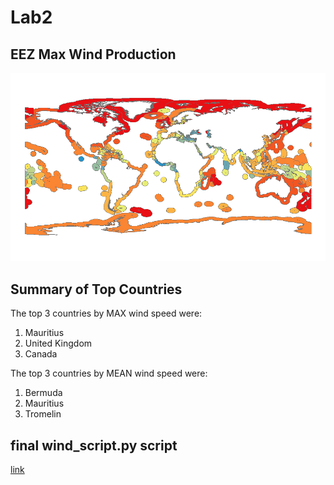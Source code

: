 # Lab2

## EEZ Max Wind Production

![alt text](offshore_wind_map.png)

## Summary of Top Countries

The top 3 countries by MAX wind speed were:

1. Mauritius
2. United Kingdom
3. Canada

The top 3 countries by MEAN wind speed were:

1. Bermuda
2. Mauritius
3. Tromelin


## final wind_script.py script

[link](C:\Users\wj\esm296-4f\rtest\lab2\wind_script.py) 